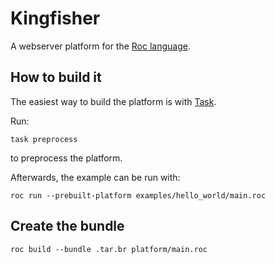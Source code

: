 # Kingfisher

A webserver platform for the [Roc language](https://www.roc-lang.org/).


## How to build it

The easiest way to build the platform is with [Task](https://taskfile.dev/).

Run:
```
task preprocess
```

to preprocess the platform.

Afterwards, the example can be run with:

```
roc run --prebuilt-platform examples/hello_world/main.roc
```


## Create the bundle

```
roc build --bundle .tar.br platform/main.roc
```
